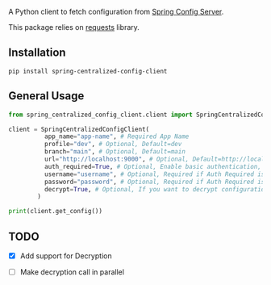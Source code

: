 A Python client to fetch configuration from [Spring Config Server](https://spring.io/projects/spring-cloud-config).

This package relies on [requests](https://pypi.org/project/requests/) library.

## Installation

```shell
pip install spring-centralized-config-client
```

## General Usage

```python
from spring_centralized_config_client.client import SpringCentralizedConfigClient

client = SpringCentralizedConfigClient(
          app_name="app-name", # Required App Name
          profile="dev", # Optional, Default=dev
          branch="main", # Optional, Default=main
          url="http://localhost:9000", # Optional, Default=http://localhost:9000
          auth_required=True, # Optional, Enable basic authentication, Default=False
          username="username", # Optional, Required if Auth Required is True, Default=Empty String
          password="password", # Optional, Required if Auth Required is True, Default=Empty String
          decrypt=True, # Optional, If you want to decrypt configuration, Default = False
        )

print(client.get_config())
```

## TODO

- [x] Add support for Decryption 
- [ ] Make decryption call in parallel

